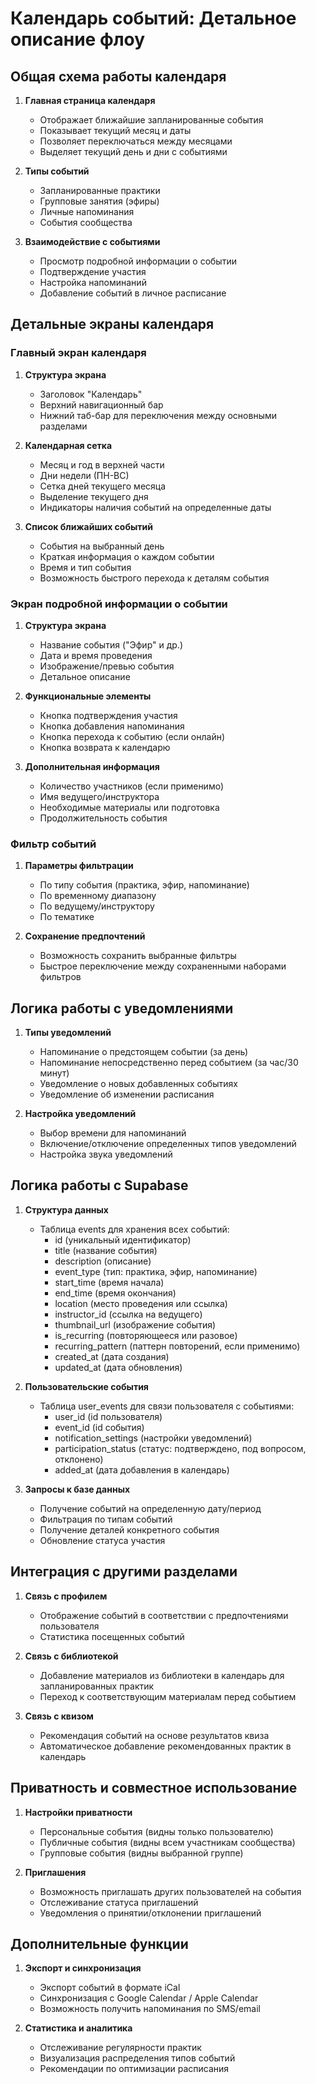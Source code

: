 # Календарь событий: Детальное описание флоу

## Общая схема работы календаря

1. **Главная страница календаря**
   - Отображает ближайшие запланированные события
   - Показывает текущий месяц и даты
   - Позволяет переключаться между месяцами
   - Выделяет текущий день и дни с событиями

2. **Типы событий**
   - Запланированные практики
   - Групповые занятия (эфиры)
   - Личные напоминания
   - События сообщества

3. **Взаимодействие с событиями**
   - Просмотр подробной информации о событии
   - Подтверждение участия
   - Настройка напоминаний
   - Добавление событий в личное расписание

## Детальные экраны календаря

### Главный экран календаря
1. **Структура экрана**
   - Заголовок "Календарь"
   - Верхний навигационный бар
   - Нижний таб-бар для переключения между основными разделами

2. **Календарная сетка**
   - Месяц и год в верхней части
   - Дни недели (ПН-ВС)
   - Сетка дней текущего месяца
   - Выделение текущего дня
   - Индикаторы наличия событий на определенные даты

3. **Список ближайших событий**
   - События на выбранный день
   - Краткая информация о каждом событии
   - Время и тип события
   - Возможность быстрого перехода к деталям события

### Экран подробной информации о событии
1. **Структура экрана**
   - Название события ("Эфир" и др.)
   - Дата и время проведения
   - Изображение/превью события
   - Детальное описание

2. **Функциональные элементы**
   - Кнопка подтверждения участия
   - Кнопка добавления напоминания
   - Кнопка перехода к событию (если онлайн)
   - Кнопка возврата к календарю

3. **Дополнительная информация**
   - Количество участников (если применимо)
   - Имя ведущего/инструктора
   - Необходимые материалы или подготовка
   - Продолжительность события

### Фильтр событий
1. **Параметры фильтрации**
   - По типу события (практика, эфир, напоминание)
   - По временному диапазону
   - По ведущему/инструктору
   - По тематике

2. **Сохранение предпочтений**
   - Возможность сохранить выбранные фильтры
   - Быстрое переключение между сохраненными наборами фильтров

## Логика работы с уведомлениями

1. **Типы уведомлений**
   - Напоминание о предстоящем событии (за день)
   - Напоминание непосредственно перед событием (за час/30 минут)
   - Уведомление о новых добавленных событиях
   - Уведомление об изменении расписания

2. **Настройка уведомлений**
   - Выбор времени для напоминаний
   - Включение/отключение определенных типов уведомлений
   - Настройка звука уведомлений

## Логика работы с Supabase

1. **Структура данных**
   - Таблица events для хранения всех событий:
     - id (уникальный идентификатор)
     - title (название события)
     - description (описание)
     - event_type (тип: практика, эфир, напоминание)
     - start_time (время начала)
     - end_time (время окончания)
     - location (место проведения или ссылка)
     - instructor_id (ссылка на ведущего)
     - thumbnail_url (изображение события)
     - is_recurring (повторяющееся или разовое)
     - recurring_pattern (паттерн повторений, если применимо)
     - created_at (дата создания)
     - updated_at (дата обновления)

2. **Пользовательские события**
   - Таблица user_events для связи пользователя с событиями:
     - user_id (id пользователя)
     - event_id (id события)
     - notification_settings (настройки уведомлений)
     - participation_status (статус: подтверждено, под вопросом, отклонено)
     - added_at (дата добавления в календарь)

3. **Запросы к базе данных**
   - Получение событий на определенную дату/период
   - Фильтрация по типам событий
   - Получение деталей конкретного события
   - Обновление статуса участия

## Интеграция с другими разделами

1. **Связь с профилем**
   - Отображение событий в соответствии с предпочтениями пользователя
   - Статистика посещенных событий

2. **Связь с библиотекой**
   - Добавление материалов из библиотеки в календарь для запланированных практик
   - Переход к соответствующим материалам перед событием

3. **Связь с квизом**
   - Рекомендация событий на основе результатов квиза
   - Автоматическое добавление рекомендованных практик в календарь

## Приватность и совместное использование

1. **Настройки приватности**
   - Персональные события (видны только пользователю)
   - Публичные события (видны всем участникам сообщества)
   - Групповые события (видны выбранной группе)

2. **Приглашения**
   - Возможность приглашать других пользователей на события
   - Отслеживание статуса приглашений
   - Уведомления о принятии/отклонении приглашений

## Дополнительные функции

1. **Экспорт и синхронизация**
   - Экспорт событий в формате iCal
   - Синхронизация с Google Calendar / Apple Calendar
   - Возможность получить напоминания по SMS/email

2. **Статистика и аналитика**
   - Отслеживание регулярности практик
   - Визуализация распределения типов событий
   - Рекомендации по оптимизации расписания 